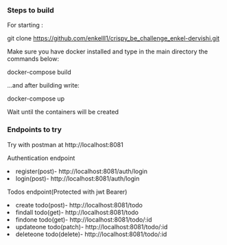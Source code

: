 <h3>Steps to build </h3>
For starting :

git clone https://github.com/enkelll1/crispy_be_challenge_enkel-dervishi.git

Make sure you have docker installed and type in the main directory the commands below:

docker-compose build

...and after building write:

docker-compose up

Wait until the containers will be created 

<h3>Endpoints to try </h3>

Try with postman at http://localhost:8081

Authentication endpoint

<li>register(post)- http://localhost:8081/auth/login</li>
<li>login(post)- http://localhost:8081/auth/login</li>

Todos endpoint(Protected with jwt Bearer)

<li>create todo(post)- http://localhost:8081/todo</li>
<li>findall todo(get)- http://localhost:8081/todo</li>
<li>findone todo(get)- http://localhost:8081/todo/:id</li>
<li>updateone todo(patch)- http://localhost:8081/todo/:id</li>
<li>deleteone todo(delete)- http://localhost:8081/todo/:id</li> 
